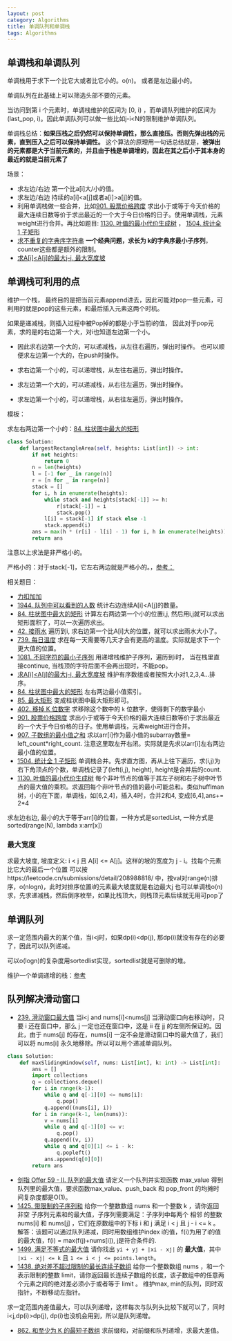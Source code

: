 ```yaml
---
layout: post
category: Algorithms
title: 单调队列和单调栈
tags: Algorithms
---
```


## 单调栈和单调队列

单调栈用于求下一个比它大或者比它小的。o(n)。 或者是左边最小的。

单调队列在此基础上可以筛选头部不要的元素。

当访问到第 i 个元素时，单调栈维护的区间为 [0, i) ，而单调队列维护的区间为 (last_pop, i)。因此单调队列可以做一些比如j-i<N的限制维护单调队列。



单调栈总结：**如果压栈之后仍然可以保持单调性，那么直接压。否则先弹出栈的元素，直到压入之后可以保持单调性。** 这个算法的原理用一句话总结就是，**被弹出的元素都是大于当前元素的，并且由于栈是单调增的，因此在其之后小于其本身的最近的就是当前元素了**



场景：

- 求左边/右边 第一个比a[i]大/小的值。 
- 求左边/右边 持续的a[i]<a[j]或者a[i]>a[j]的值。
- 利用单调栈做一些合并，比如[901. 股票价格跨度](https://leetcode-cn.com/problems/online-stock-span/) 求出小于或等于今天价格的最大连续日数等价于求出最近的一个大于今日价格的日子。使用单调栈，元素weight进行合并。再比如题目: [1130. 叶值的最小代价生成树](https://leetcode-cn.com/problems/minimum-cost-tree-from-leaf-values/) ， [1504. 统计全 1 子矩形](https://leetcode-cn.com/problems/count-submatrices-with-all-ones/)
- [求不重复的字典序字符串](https://leetcode-cn.com/problems/smallest-subsequence-of-distinct-characters/)  **一个经典问题，求长为 k的字典序最小子序列**， counter这些都是额外的限制。
- [求A[i]<A[j]的最大j-i, 最大宽度坡](https://chengzhaoxi.xyz/cc968d26.html)

## 单调栈可利用的点

维护一个栈， 最终目的是把当前元素append进去，因此可能对pop一些元素，可利用的就是pop的这些元素，和最后插入元素这两个时机。

如果是递减栈，则插入过程中被Pop掉的都是小于当前i的值， 因此对于pop元素，求的是的右边第一个大，对i也知道左边第一个小。



- 因此求右边第一个大的，可以递减栈，从左往右遍历，弹出时操作。 也可以顺便求左边第一个大的，在push时操作。

- 求右边第一个小的，可以递增栈，从左往右遍历，弹出时操作。

- 求左边第一个大的，可以递减栈，从右往左遍历，弹出时操作。

- 求左边第一个小的，可以递增栈，从右往左遍历，弹出时操作。

  

模板：

求左右两边第一个小的：[84. 柱状图中最大的矩形](https://leetcode-cn.com/problems/largest-rectangle-in-histogram/)

```python
class Solution:
    def largestRectangleArea(self, heights: List[int]) -> int:
        if not heights:
            return 0
        n = len(heights)
        l = [-1 for _ in range(n)]
        r = [n for _ in range(n)]
        stack = []
        for i, h in enumerate(heights):
            while stack and heights[stack[-1]] >= h:
                r[stack[-1]] = i
                stack.pop()
            l[i] = stack[-1] if stack else -1
            stack.append(i)
        ans = max(h * (r[i] - l[i] - 1) for i, h in enumerate(heights))
        return ans

```

注意以上求法是非严格小的。 

严格小的：对于stack[-1]，它左右两边就是严格小的。，[参考：](https://leetcode-cn.com/problems/sum-of-subarray-minimums/solution/python3-tong-84ti-zui-da-zhi-fang-tu-by-5ersw/)



相关题目：

- [力扣加加](https://leetcode-solution-leetcode-pp.gitbook.io/leetcode-solution/thinkings/monotone-stack)
- [1944. 队列中可以看到的人数](https://leetcode-cn.com/problems/number-of-visible-people-in-a-queue/) 统计右边连续A[i]<A[j]的数量。
- [84. 柱状图中最大的矩形](https://leetcode-cn.com/problems/largest-rectangle-in-histogram/) 计算左右两边第一个小的位置i,j, 然后用i,j就可以求出矩形面积了，可以一次遍历求出。
- [42. 接雨水](https://leetcode-cn.com/problems/trapping-rain-water/) 遍历到i, 求右边第一个比A[i]大的位置，就可以求出雨水大小了。
- [739. 每日温度](https://leetcode-cn.com/problems/daily-temperatures/)  求在每一天需要等几天才会有更高的温度。实际就是求下一个更大值的位置。
- [1081. 不同字符的最小子序列](https://leetcode-cn.com/problems/smallest-subsequence-of-distinct-characters/)  用递增栈维护子序列，遍历到i时， 当在栈里直接continue, 当栈顶的字符后面不会再出现时，不能pop。
- [求A[i]<A[j]的最大j-i, 最大宽度坡](https://chengzhaoxi.xyz/cc968d26.html) 维护有序数组或者按照大小对1,2,3,4...排序。
- [84. 柱状图中最大的矩形](https://leetcode-cn.com/problems/largest-rectangle-in-histogram/) 左右两边最小值索引。
- [85. 最大矩形](https://leetcode-cn.com/problems/maximal-rectangle/)  变成柱状图中最大矩形即可。
- [402. 移掉 K 位数字](https://leetcode-cn.com/problems/remove-k-digits/) 求移除这个数中的 `k` 位数字，使得剩下的数字最小
- [901. 股票价格跨度](https://leetcode-cn.com/problems/online-stock-span/) 求出小于或等于今天价格的最大连续日数等价于求出最近的一个大于今日价格的日子。使用单调栈，元素weight进行合并。
- [907. 子数组的最小值之和](https://leetcode-cn.com/problems/sum-of-subarray-minimums/) 求以arr[i]作为最小值的subarray数量= left_count*right_count. 注意这里取左开右闭。实际就是先求以arr[i]左右两边最小值的位置。
- [1504. 统计全 1 子矩形](https://leetcode-cn.com/problems/count-submatrices-with-all-ones/) 单调栈合并。先求直方图，再从上往下遍历，求(i,j)为右下角顶点的个数，单调栈记录了(left(i,j), height), height是合并后的count. 
- [1130. 叶值的最小代价生成树](https://leetcode-cn.com/problems/minimum-cost-tree-from-leaf-values/) 每个非叶节点的值等于其左子树和右子树中叶节点的最大值的乘积。求返回每个非叶节点的值的最小可能总和。类似hufflman树，小的在下面，单调栈，如[6,2,4]，插入4时，合并2和4, 变成[6,4],ans+= 2*4



求左边右边, 最小的大于等于arr[i]的位置，一种方式是sortedList, 一种方式是sorted(range(N), lambda x:arr[x])

### 最大宽度

求最大坡度, 坡度定义: i < j 且 A[i] <= A[j]。这样的坡的宽度为 j - i。找每个元素比它大的最后一个位置
可以按https://leetcode.cn/submissions/detail/208988818/ 中，按val对range(n)排序，o(nlogn)，此时对排序位置i的元素最大坡度就是右边最大j
也可以单调栈o(n)求，先求递减栈，然后倒序枚举，如果比栈顶大，则栈顶元素后续就无用可pop了


## 单调队列

求一定范围内最大的某个值，当i<j时，如果dp(i)<dp(j), 那dp(i)就没有存在的必要了，因此可以队列递减。

可以o(logn)的复杂度用sortedlist实现，sortedlist就是可删除的堆。



维护一个单调递增的栈：[参考](https://leetcode-cn.com/problems/bao-han-minhan-shu-de-zhan-lcof/solution/mian-shi-ti-30-bao-han-minhan-shu-de-zhan-fu-zhu-z/)



## 队列解决滑动窗口

- [239. 滑动窗口最大值](https://leetcode-cn.com/problems/sliding-window-maximum/) 当i<j and nums[i]<nums[j]  当滑动窗口向右移动时，只要 i 还在窗口中，那么 j 一定也还在窗口中，这是 ii 在 jj 的左侧所保证的。因此，由于 nums[j] 的存在，nums[i] 一定不会是滑动窗口中的最大值了，我们可以将 nums[i] 永久地移除。所以可以用个递减单调队列。

```python
class Solution:
    def maxSlidingWindow(self, nums: List[int], k: int) -> List[int]:
        ans = []
        import collections
        q = collections.deque()
        for i in range(k-1):
            while q and q[-1][0] <= nums[i]:
                q.pop()
            q.append((nums[i], i))
        for i in range(k-1, len(nums)):
            v = nums[i]
            while q and q[-1][0] <= v:
                q.pop()
            q.append((v, i))
            while q and q[0][1] <= i - k:
                q.popleft()
            ans.append(q[0][0])
        return ans
```

- [剑指 Offer 59 - II. 队列的最大值](https://leetcode-cn.com/problems/dui-lie-de-zui-da-zhi-lcof/) 请定义一个队列并实现函数 max_value 得到队列里的最大值，要求函数max_value、push_back 和 pop_front 的均摊时间复杂度都是O(1)。
- [1425. 带限制的子序列和](https://leetcode-cn.com/problems/constrained-subsequence-sum/) 给你一个整数数组 nums 和一个整数 k ，请你返回 非空 子序列元素和的最大值，子序列需要满足：子序列中每两个 相邻 的整数 nums[i] 和 nums[j] ，它们在原数组中的下标 i 和 j 满足 i < j 且 j - i <= k 。  解答：该题可以通过队列递减，同时用数组维护index i的值，f(i)为用了i的值的最大值，f(i) = max(f(j)+nums[i]), j是符合条件的.
- [1499. 满足不等式的最大值](https://leetcode-cn.com/problems/max-value-of-equation/)  请你找出 `yi + yj + |xi - xj|` 的 **最大值**，其中 `|xi - xj| <= k` 且 `1 <= i < j <= points.length`。
- [1438. 绝对差不超过限制的最长连续子数组](https://leetcode-cn.com/problems/longest-continuous-subarray-with-absolute-diff-less-than-or-equal-to-limit/) 给你一个整数数组 nums ，和一个表示限制的整数 limit，请你返回最长连续子数组的长度，该子数组中的任意两个元素之间的绝对差必须小于或者等于 limit 。 维护max, min的队列，同时双指针，不断移动左指针。



求一定范围内差值最大，可以队列递增，这样每次与队列头比较下就可以了，同时i<j,dp(i)>dp(j), dp(i)也没机会用到，所以是队列递增。

- [862. 和至少为 K 的最短子数组](https://leetcode-cn.com/problems/shortest-subarray-with-sum-at-least-k/) 求前缀和，对前缀和队列递增，求最大差值。

